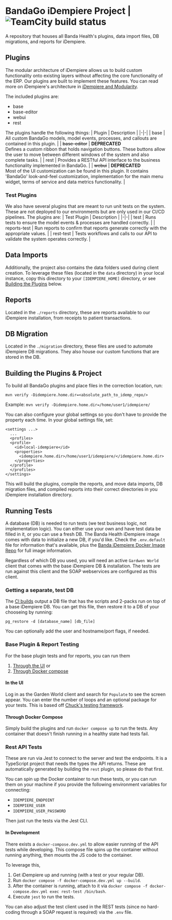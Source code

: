 # BandaGo iDempiere Project | ![TeamCity build status](https://teamcity.bandahealth.org/app/rest/builds/buildType:id:BHGO_Plugins_BuildDevelop/statusIcon.svg)
A repository that houses all Banda Health's plugins, data import files, DB migrations, and reports for iDempiere. 

## Plugins
The modular architecture of iDempiere allows us to build custom functionality onto existing layers without affecting the core functionality of the ERP. Our plugins are built to implement these features. You can read more on iDempiere's architecture in [iDempiere and Modularity](https://wiki.idempiere.org/en/Equinox_OSGi_framework). 

The included plugins are: 
* base
* base-editor
* webui
* rest

The plugins handle the following things:
| Plugin | Description |
|-|-|
| base | All custom BandaGo models, model events, processes, and callouts are contained in this plugin. |
| ~~base-editor~~ | **DEPRECATED**<br>Defines a custom ribbon that holds navigation buttons. These buttons allow the user to move between different windows of the system and also complete tasks. |
| rest | Provides a RESTful API interface to the business functionality implemented in BandaGo. |
| ~~webui~~ | **DEPRECATED**<br>Most of the UI customization can be found in this plugin. It contains 'BandaGo' look-and-feel customization, implementation for the main menu widget, terms of service and data metrics functionality. |

### Test Plugins
We also have several plugins that are meant to run unit tests on the system. These are not deployed to our environments but are only used in our CI/CD pipelines. The plugins are:
| Test Plugin | Description |
|-|-|
| test | Runs tests to ensure the model events & processes are handled correctly. |
| reports-test | Run reports to confirm that reports generate correctly with the appropriate values. |
| rest-test | Tests workflows and calls to our API to validate the system operates correctly. |

## Data Imports
Additionally, the project also contains the data folders used during client creation. To leverage these files (located in the `data` directory) in your local instance, copy this directory to your `[IDEMPIERE_HOME]` directory, or see [Building the Plugins](#building-the-plugins) below.

## Reports
Located in the `./reports` directory, these are reports available to our iDempiere installation, from receipts to patient transactions.

## DB Migration
Located in the `./migration` directory, these files are used to automate iDempiere DB migrations. They also house our custom functions that are stored in the DB.


## Building the Plugins & Project
To build all BandaGo plugins and place files in the correction location, run:
```
mvn verify -Didempiere.home.dir=<absolute_path_to_idemp_repo/>
```
Example: 
`mvn verify -Didempiere.home.dir=/home/user1/idempiere/`

You can also configure your global settings so you don't have to provide the property each time. In your global settings file, set:
```
<settings ...>
  ...
  <profiles>
  <profile>
    <id>local-idempiere</id>
    <properties>
      <idempiere.home.dir>/home/user1/idempiere/</idempiere.home.dir>
    </properties>
  </profile>
  </profiles>
</settings>
```

This will build the plugins, compile the reports, and move data imports, DB migration files, and compiled reports into their correct directories in you iDempiere installation directory.

## Running Tests
A database (DB) is needed to run tests (we test business logic, not implementation logic). You can either use your own and have test data be filled in it, or you can use a fresh DB. The Banda Health iDempiere image comes with data to initialize a new DB, if you'd like. Check the `.env.default` file for information that's available, plus the [Banda iDempiere Docker Image Repo](https://github.com/banda-health/idempiere-docker) for full image information.

Regardless of which DB you used, you will need an active `Gardwen World` client that comes with the base iDempiere DB & installation. The tests are run against this client and the SOAP webservices are configured as this client.

### Getting a separate, test DB
The [CI builds](https://teamcity.bandahealth.org/buildConfiguration/BHGO_IdempMigration_Build_BuildDevelop) output a DB file that has the scripts and 2-packs run on top of a base iDempiere DB. You can get this file, then restore it to a DB of your chooseing by running:
```
pg_restore -d [database_name] [db_file]
```
You can optionally add the user and hostname/port flags, if needed.

### Base Plugin & Report Testing
For the base plugin tests and for reports, you can run them
1. [Through the UI](#in-the-ui) or
2. [Through Docker compose](#through-docker-compose)

#### In the UI
Log in as the Garden World client and search for `Populate` to see the screen appear. You can enter the number of loops and an optional package for your tests. This is based off [Chuck's testing framework](https://erp-academy.chuckboecking.com/?page_id=3711).

#### Through Docker Compose
Simply build the plugins and run `docker compose up` to run the tests. Any container that doesn't finish running in a healthy state had tests fail.

### Rest API Tests
These are run via Jest to connect to the server and test the endpoints. It is a TypeScript project that needs the types the API returns. These are automatically generated by building the `rest` plugin, so please do that first.

You can spin up the Docker container to run these tests, or you can run them on your machine if you provide the following environment variables for connecting:
* `IDEMPIERE_ENDPOINT`
* `IDEMPIERE_USER`
* `IDEMPIERE_USER_PASSWORD`

Then just run the tests via the Jest CLI.

#### In Development
There exists a `docker-compose.dev.yml` to allow easier running of the API tests while developing. This compose file spins up the container without running anything, then mounts the JS code to the container.

To leverage this,
1. Get iDempiere up and running (with a test or your regular DB).
2. Run `docker compose -f docker-compose.dev.yml up --build`.
3. After the container is running, attach to it via `docker compose -f docker-compose.dev.yml exec rest-test /bin/bash`.
4. Execute `jest` to run the tests.

You can also adjust the test client used in the REST tests (since no hard-coding through a SOAP request is required) via the `.env` file. 
